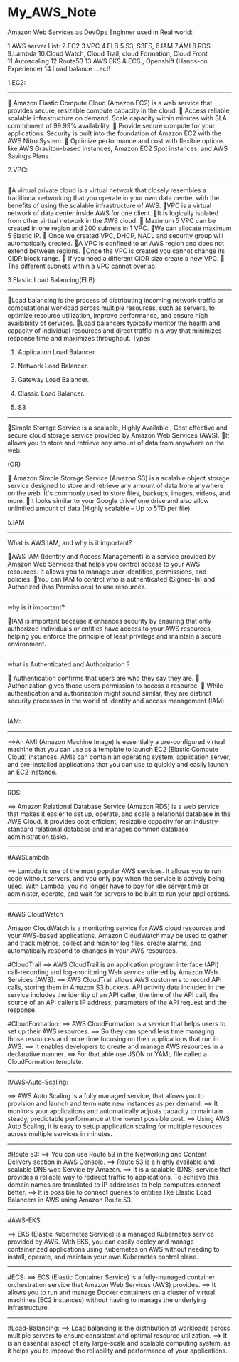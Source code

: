 # My_AWS_Note
Amazon Web Services as DevOps Enginner used in Real world:

1.AWS server List:
2.EC2
3.VPC
4.ELB
5.S3, S3FS,
6.IAM
7.AMI
8.RDS
9.Lambda
10.Cloud Watch, Cloud Trail, cloud Formation, Cloud Front
11.Autoscaling
12.Route53
13.AWS EKS & ECS , Openshift (Hands-on Experience)
14.Load balance ...ect!



1.EC2:
******
 Amazon Elastic Compute Cloud (Amazon EC2) is a web service that provides secure, resizable compute capacity in the cloud.
 Access reliable, scalable infrastructure on demand. Scale capacity within minutes with SLA commitment of 99.99% availability.
 Provide secure compute for your applications. Security is built into the foundation of Amazon EC2 with the AWS Nitro System.
 Optimize performance and cost with flexible options like AWS Graviton-based instances, Amazon EC2 Spot instances, and AWS Savings Plans.


2.VPC:
*****
A virtual private cloud is a virtual network that closely resembles a traditional networking that you operate in your own data centre, with the benefits of using the scalable infrastructure of AWS.
VPC is a virtual network of data center inside AWS for one client.
It is logically isolated from other virtual network in the AWS cloud.
 Maximum 5 VPC can be created in one region and 200 subnets in 1 VPC.
We can allocate maximum 5 Elastic IP.
 Once we created VPC, DHCP, NACL and security group will automatically created.
A VPC is confined to an AWS region and does not extend between regions.
Once the VPC is created you cannot change its CIDR block range.
 If you need a different CIDR size create a new VPC.
 The different subnets within a VPC cannot overlap.




3.Elastic Load Balancing(ELB)
******************************
Load balancing is the process of distributing incoming network traffic or computational workload across multiple resources, such as servers, to optimize resource utilization, improve performance, and ensure high availability of services.
Load balancers typically monitor the health and capacity of individual resources and direct traffic in a way that minimizes response time and maximizes throughput.
Types 
1.	Application Load Balancer
2.	Network Load Balancer.
3.	Gateway Load Balancer.
4.	Classic Load Balancer. 



4. S3
*****
Simple Storage Service is a scalable, Highly Available , Cost effective and secure cloud storage service provided by Amazon Web Services (AWS). 
It allows you to store and retrieve any amount of data from anywhere on the web.

(OR)

 Amazon Simple Storage Service (Amazon S3) is a scalable object storage service designed to store and retrieve any amount of data from anywhere on the web. It's commonly used to store files, backups, images, videos, and more.
It looks similar to your Google drive/ one drive and also allow unlimited amount of data (Highly scalable – Up to 5TD per file).


5.IAM
********

What is AWS IAM, and why is it important?

AWS IAM (Identity and Access Management) is a service provided by Amazon Web Services that helps you control access to your AWS resources. It allows you to manage user identities, permissions, and policies. 
You can IAM to control who is authenticated (Signed-In) and Authorized (has Permissions) to use resources.

************************************
why is it important?

IAM is important because it enhances security by ensuring that only authorized individuals or entities have access to your AWS resources, helping you enforce the principle of least privilege and maintain a secure environment.

***********************************
what is Authenticated and Authorization ?

	Authentication confirms that users are who they say they are. 
	Authorization gives those users permission to access a resource.
	While authentication and authorization might sound similar, they are distinct security processes in the world of identity and access management (IAM).


********
IAM:
********
 ==>An AMI (Amazon Machine Image) is essentially a pre-configured virtual machine that you can use as a template to launch EC2 (Elastic Compute Cloud) instances. AMIs can contain an operating system, application server, and pre-installed applications that you can use to quickly and easily launch an EC2 instance.


*******

RDS:

==> Amazon Relational Database Service (Amazon RDS) is a web service that makes it easier to set up, operate, and scale a relational database in the AWS Cloud. It provides cost-efficient, resizable capacity for an industry-standard relational database and manages common database administration tasks.

******

#AWSLambda

==> Lambda is one of the most popular AWS services. It allows you to run code without servers, and you only pay when the service is actively being used. With Lambda, you no longer have to pay for idle server time or administer, operate, and wait for servers to be built to run your applications.

********
#AWS CloudWatch

Amazon CloudWatch is a monitoring service for AWS cloud resources and your AWS-based applications. Amazon CloudWatch may be used to gather and track metrics, collect and monitor log files, create alarms, and automatically respond to changes in your AWS resources. 


 #CloudTrail
==> AWS CloudTrail is an application program interface (API) call-recording and log-monitoring Web service offered by Amazon Web Services (AWS).
==> AWS CloudTrail allows AWS customers to record API calls, storing them in Amazon S3 buckets. API activity data included in the service includes the identity of an API caller, the time of the API call, the source of an API caller’s IP address, parameters of the API request and the response.


#CloudFormation:
==> AWS CloudFormation is a service that helps users to set up their AWS resources. 
==> So they can spend less time managing those resources and more time focusing on their applications that run in AWS.
==> It enables developers to create and manage AWS resources in a declarative manner. 
==> For that able use JSON or YAML file called a CloudFormation template.

***********
#AWS-Auto-Scaling:

==> AWS Auto Scaling is a fully managed service, that allows you to provision and launch and terminate new instances as per demand. 
==> It monitors your applications and automatically adjusts capacity to maintain steady, predictable performance at the lowest possible cost. 
==> Using AWS Auto Scaling, it is easy to setup application scaling for multiple resources across multiple services in minutes.

**************
#Route 53:
==> You can use Route 53 in the Networking and Content Delivery section in AWS Console.
==> Route 53 is a highly available and scalable DNS web Service by Amazon.
==> It is a scalable (DNS) service that provides a reliable way to redirect traffic to applications. To achieve this domain names are translated to IP addresses to help computers connect better.
==> It is possible to connect queries to entities like Elastic Load Balancers in AWS using Amazon Route 53.

****************
#AWS-EKS

==> EKS (Elastic Kubernetes Service) is a managed Kubernetes service provided by AWS. With EKS, you can easily deploy and manage containerized applications using Kubernetes on AWS without needing to install, operate, and maintain your own Kubernetes control plane.

**************
#ECS:
==> ECS (Elastic Container Service) is a fully-managed container orchestration service that Amazon Web Services (AWS) provides.
==> It allows you to run and manage Docker containers on a cluster of virtual machines (EC2 instances) without having to manage the underlying infrastructure.


********

 #Load-Balancing:
==> Load balancing is the distribution of workloads across multiple servers to ensure consistent and optimal resource utilization.
==> It is an essential aspect of any large-scale and scalable computing system, as it helps you to improve the reliability and performance of your applications.






